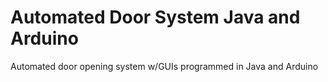 # Automated Door System Java and Arduino
 Automated door opening system w/GUIs programmed in Java and Arduino
